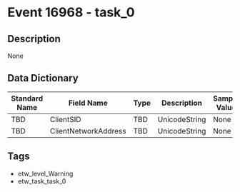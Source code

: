 # Event 16968 - task_0

## Description
None

## Data Dictionary
|Standard Name|Field Name|Type|Description|Sample Value|
|---|---|---|---|---|
|TBD|ClientSID|TBD|UnicodeString|None|None|
|TBD|ClientNetworkAddress|TBD|UnicodeString|None|None|

## Tags
* etw_level_Warning
* etw_task_task_0